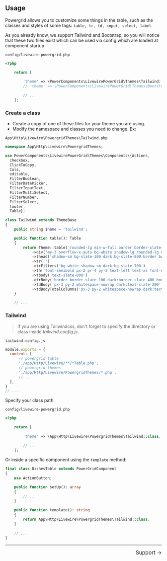 ## Usage

Powergrid allows you to customize some things in the table, such as the classes and styles of some
tags: `table, tr, td, input, select, label`.

As you already know, we support Tailwind and Bootstrap, so you will notice that these two files exist
which can be used via config which are loaded at component startup:

`config/livewire-powergrid.php`
```php
<?php

    return [
    
        'theme' => \PowerComponents\LivewirePowerGrid\Themes\Tailwind::class,
        // 'theme' => \PowerComponents\LivewirePowerGrid\Themes\Bootstrap5::class
   
        // ...
    ];
```

### Create a class

* Create a copy of one of these files for your theme you are using.
* Modify the namespace and classes you need to change. Ex:

`App\Http\Livewire\PowergridThemes\Tailwind.php`
  ```php
  namespace App\Http\Livewire\PowergridThemes;
  
  use PowerComponents\LivewirePowerGrid\Themes\Components\{Actions,
    checkbox,
    ClickToCopy,
    Cols,
    editable,
    FilterBoolean,
    FilterDatePicker,
    FilterInputText,
    FilterMultiSelect,
    FilterNumber,
    FilterSelect,
    footer,
    Table};
  
  class Tailwind extends ThemeBase
  {
      public string $name = 'tailwind';
  
      public function table(): Table
      {
          return Theme::table('rounded-lg min-w-full border border-slate-200 dark:bg-slate-600 dark:border-slate-500')
              ->div('my-3 overflow-x-auto bg-white shadow-lg rounded-lg overflow-y-auto relative')
              ->thead('shadow-sm bg-slate-100 dark:bg-slate-800 border border-slate-200 dark:border-slate-500')
              ->tr('')
              ->trFilters('bg-white shadow-sm dark:bg-slate-700')
              ->th('font-semibold px-2 pr-4 py-3 text-left text-xs font-semibold text-slate-700 tracking-wider whitespace-nowrap dark:text-slate-300')
              ->tbody('text-slate-800')
              ->trBody('border border-slate-100 dark:border-slate-400 hover:bg-slate-50 dark:bg-slate-700 dark:odd:bg-slate-800 dark:odd:hover:bg-slate -900 dark:hover:bg-slate-700')
              ->tdBody('px-3 py-2 whitespace-nowrap dark:text-slate-200')
              ->tdBodyTotalColumns('px-3 py-2 whitespace-nowrap dark:text-slate-200 text-sm text-slate-600 text-right space-y-2');
      }
  
      // ...
  ```

### Tailwind

> If you are using Tailwindcss, don't forget to specify the directory or class inside _tailwind.config.js_.

`tailwind.config.js`
  ```javascript
  module.exports = {
    content: [
        // powergrid table
        './app/Http/Livewire/**/*Table.php',
        // powergrid themes
        './app/Http/Livewire/PowergridThemes/*.php',
        //...
    ],
  }
  // ...
  ```

Specify your class path.

`config/livewire-powergrid.php`
```php
<?php

    return [
    
        'theme' => \App\Http\Livewire\PowergridThemes\Tailwind::class,
   
        // ...
    ];
```

Or inside a specific component using the `template` method:

```php
final class DishesTable extends PowerGridComponent
{
    use ActionButton;

    public function setUp(): array
    {
        // ...
    }
    
    public function template(): string
    {
        return App\Http\Livewire\PowergridThemes\Tailwind::class;
    }
    
    // ...
}
```

<hr/>
<footer style="float: right; font-size: larger">
    <span><a style="text-decoration: none;" href="#/support">Support →</a></span>
</footer>
